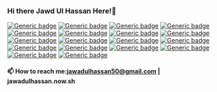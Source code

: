 ### Hi there Jawd Ul Hassan Here!👋

[![Generic badge](https://img.shields.io/badge/React-Native-<COLOR>.svg)](https://shields.io/)
[![Generic badge](https://img.shields.io/badge/Next-JS-<COLOR>.svg)](https://shields.io/)
[![Generic badge](https://img.shields.io/badge/Context-API-<COLOR>.svg)](https://shields.io/)
[![Generic badge](https://img.shields.io/badge/Redux-<COLOR>.svg)](https://shields.io/)
[![Generic badge](https://img.shields.io/badge/Rx-Js-<COLOR>.svg)](https://shields.io/)
[![Generic badge](https://img.shields.io/badge/Graph-QL-<COLOR>.svg)](https://shields.io/)
[![Generic badge](https://img.shields.io/badge/React-Apollo-<COLOR>.svg)](https://shields.io/)
[![Generic badge](https://img.shields.io/badge/Node-Js-<COLOR>.svg)](https://shields.io/)
[![Generic badge](https://img.shields.io/badge/Express-Js-<COLOR>.svg)](https://shields.io/)
[![Generic badge](https://img.shields.io/badge/Mongo-DB-<COLOR>.svg)](https://shields.io/)
[![Generic badge](https://img.shields.io/badge/Highchart-Js-<COLOR>.svg)](https://shields.io/)
[![Generic badge](https://img.shields.io/badge/D3-Js-<COLOR>.svg)](https://shields.io/)
[![Generic badge](https://img.shields.io/badge/JEST-UnitTesting-<COLOR>.svg)](https://shields.io/)
[![Generic badge](https://img.shields.io/badge/React-TestingLibrary-<COLOR>.svg)](https://shields.io/)
[![Generic badge](https://img.shields.io/badge/ES-Lint-<COLOR>.svg)](https://shields.io/)
[![Generic badge](https://img.shields.io/badge/Service-Workers-<COLOR>.svg)](https://shields.io/)
[![Generic badge](https://img.shields.io/badge/Web-sockets-<COLOR>.svg)](https://shields.io/)
[![Generic badge](https://img.shields.io/badge/Styled-Components-<COLOR>.svg)](https://shields.io/)


####    📫 How to reach me:jawadulhassan50@gmail.com | jawadulhassan.now.sh

<!--
**jawadulhassan/jawadulhassan** is a ✨ _special_ ✨ repository because its `README.md` (this file) appears on your GitHub profile.

Here are some ideas to get you started:

- 🔭 I’m currently working on ...
- 🌱 I’m currently learning ...
- 👯 I’m looking to collaborate on ...
- 🤔 I’m looking for help with ...
- 💬 Ask me about ...
- 📫 How to reach me: ...
- 😄 Pronouns: ...
- ⚡ Fun fact: ...
-->
